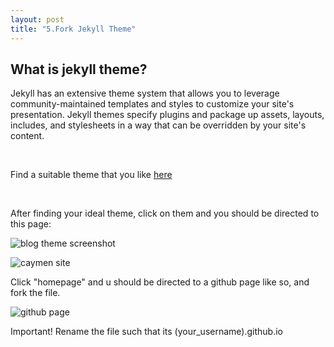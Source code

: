 ```yaml
---
layout: post
title: "5.Fork Jekyll Theme"
---
```


<h2>What is jekyll theme?</h2>
<p>Jekyll has an extensive theme system that allows you to leverage community-maintained templates and styles to customize your site's presentation. 
Jekyll themes specify plugins and package up assets, layouts, includes, and stylesheets in a way that can be overridden by your site's content.
</p>
<br />
<p>Find a suitable theme that you like <a href= "http://jekyllthemes.org/">here</a></p>
<br />
<p>After finding your ideal theme, click on them and you should be directed to this page:</p>

<img scr="https://dfslimjr.github.io/images/caymen-page.png" alt="blog theme screenshot">
  
![caymen site](https://dfslimjr.github.io/images/caymen-page.png)

<p>Click "homepage" and u should be directed to a github page like so, and fork the file.</p>

<img scr= "https://dfslimjr.github.io/images/caymen-page.png" alt="github page">
  
<p>Important! Rename the file such that its (your_username).github.io</p>
    
 



